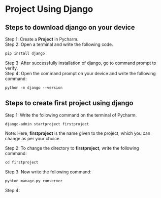 # Project Using Django

## Steps to download django on your device
Step 1: Create a **Project** in Pycharm.<br>
Step 2: Open a terminal and write the following code.
```md
pip install django
```
Step 3: After successfully installation of django, go to command prompt to verify.<br>
Step 4: Open the command prompt on your device and write the following command:
```md
python -m django --version
```
## Steps to create first project using django
Step 1: Write the following command on the terminal of Pycharm.
```md
django-admin startproject firstproject
```
Note: Here, **firstproject** is the name given to the project, which you can change as per your choice. <br>

Step 2: To change the directory to **firstproject**, write the following command:
```md
cd firstproject
```

Step 3: Now write the following command:
```md
pyhton manage.py runserver
```

Step 4: 

